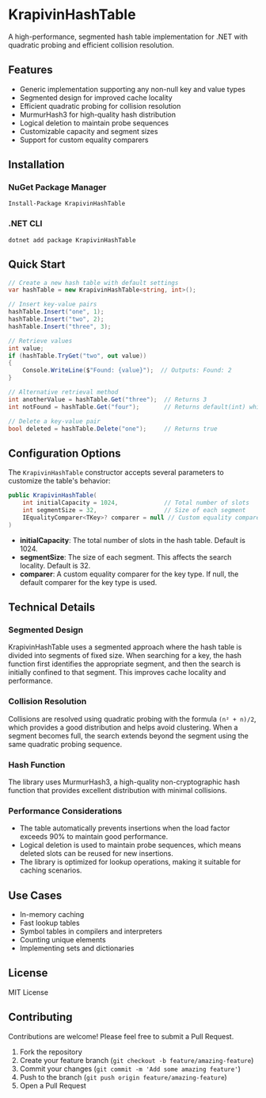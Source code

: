 # KrapivinHashTable

A high-performance, segmented hash table implementation for .NET with quadratic probing and efficient collision resolution.

## Features

- Generic implementation supporting any non-null key and value types
- Segmented design for improved cache locality
- Efficient quadratic probing for collision resolution
- MurmurHash3 for high-quality hash distribution
- Logical deletion to maintain probe sequences
- Customizable capacity and segment sizes
- Support for custom equality comparers

## Installation

### NuGet Package Manager

```
Install-Package KrapivinHashTable
```

### .NET CLI

```
dotnet add package KrapivinHashTable
```

## Quick Start

```csharp
// Create a new hash table with default settings
var hashTable = new KrapivinHashTable<string, int>();

// Insert key-value pairs
hashTable.Insert("one", 1);
hashTable.Insert("two", 2);
hashTable.Insert("three", 3);

// Retrieve values
int value;
if (hashTable.TryGet("two", out value))
{
    Console.WriteLine($"Found: {value}");  // Outputs: Found: 2
}

// Alternative retrieval method
int anotherValue = hashTable.Get("three");  // Returns 3
int notFound = hashTable.Get("four");       // Returns default(int) which is 0

// Delete a key-value pair
bool deleted = hashTable.Delete("one");     // Returns true
```

## Configuration Options

The `KrapivinHashTable` constructor accepts several parameters to customize the table's behavior:

```csharp
public KrapivinHashTable(
    int initialCapacity = 1024,             // Total number of slots
    int segmentSize = 32,                   // Size of each segment
    IEqualityComparer<TKey>? comparer = null // Custom equality comparer
)
```

- **initialCapacity**: The total number of slots in the hash table. Default is 1024.
- **segmentSize**: The size of each segment. This affects the search locality. Default is 32.
- **comparer**: A custom equality comparer for the key type. If null, the default comparer for the key type is used.

## Technical Details

### Segmented Design

KrapivinHashTable uses a segmented approach where the hash table is divided into segments of fixed size. When searching for a key, the hash function first identifies the appropriate segment, and then the search is initially confined to that segment. This improves cache locality and performance.

### Collision Resolution

Collisions are resolved using quadratic probing with the formula `(n² + n)/2`, which provides a good distribution and helps avoid clustering. When a segment becomes full, the search extends beyond the segment using the same quadratic probing sequence.

### Hash Function

The library uses MurmurHash3, a high-quality non-cryptographic hash function that provides excellent distribution with minimal collisions.

### Performance Considerations

- The table automatically prevents insertions when the load factor exceeds 90% to maintain good performance.
- Logical deletion is used to maintain probe sequences, which means deleted slots can be reused for new insertions.
- The library is optimized for lookup operations, making it suitable for caching scenarios.

## Use Cases

- In-memory caching
- Fast lookup tables
- Symbol tables in compilers and interpreters
- Counting unique elements
- Implementing sets and dictionaries

## License

MIT License

## Contributing

Contributions are welcome! Please feel free to submit a Pull Request.

1. Fork the repository
2. Create your feature branch (`git checkout -b feature/amazing-feature`)
3. Commit your changes (`git commit -m 'Add some amazing feature'`)
4. Push to the branch (`git push origin feature/amazing-feature`)
5. Open a Pull Request
